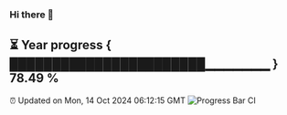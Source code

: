 ### Hi there 👋
⏳ Year progress { ███████████████████████▁▁▁▁▁▁▁ } 78.49 %
---
⏰ Updated on Mon, 14 Oct 2024 06:12:15 GMT
![Progress Bar CI](https://github.com/Moyi321/Moyi321/workflows/Progress%20Bar%20CI/badge.svg)
